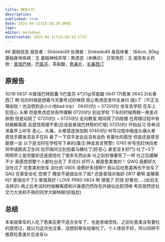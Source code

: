 ```yaml
---
title: 报告175
description: 
published: true
date: 2025-04-11T15:58:39.009Z
tags: 
editor: markdown
dateCreated: 2025-04-11T15:58:34.573Z
---
```


﻿## 基础信息
报告者：Shikieiki49
处理者：Shikieiki49
身高体重：184cm, 80kg
基础身体疾病：无
基础神经异常：焦虑症（未确诊）
日常用药：无
报告有关药物：[普瑞巴林](/drug/PR80)，[巴氯芬](/drug/BCF)，茶氨酸，[愈美片](/drug/%E5%A4%8D%E6%96%B9%E7%B3%BB%E5%88%97#%E6%84%88%E7%BE%8E)，[长春西汀](/drug/长春西汀)

## 原报告
10/18
0637 4t普瑞巴林胶囊 1t巴氯芬 4勺(1g)茶氨酸
0641 17t愈美
0643 2t长春西汀
啊 吃的时候是想着今天要考试好麻烦 担心焦虑症发作全身抖 就o了（不正当理由哒！也没想到会小小地bad trip）
0645(约) ~ 0720(约) 坐车去学校 在车上犯恶心 头晕 但是焦虑症状有所缓解
0720(约) 到达学校 下车的时候两眼一黑差点摔倒 但是站稳了
0720(约) ~ 0725(约) 走向教室 期间爬了四层楼 在爬楼过程中有轻微解离感 且感觉爬楼不累(应该是普瑞巴林帮的忙哦)
0725(约) 开始自习 背单词 准备早上听写 恶心，头痛，头晕感逐渐加剧
0740(约) 听写过程中极度头痛头晕 感觉手脚发凉且手在抖 看了一下双手发白且没有血色 有要吐的感觉 但是还是感觉能撑一会
以下是当时在学校写下来的(备注:神金发言预警):
0745 听写完赶快向老师申请跑去卫生间 拉开隔间立刻抱着马桶吐了(好恶心 甚至没关好门) 吐了~5下 明明早上是空腹却还是感觉吐了很多东西出来 吐之前好像要死了一样 吐之后缓解不少
我感觉把整个人都吐出去了 手在抖 好吓人 都是愈美害的！ QWQ 我都好久没吐过了
吃愈美别坐车 会吐的
0805 浪费好多钱啊!!! 我以后吃愈美再也不坐车了 QAQ 在家安全吃 恐惧了 晚安不是就会杀了我? 还是普瑞对我好
0817 晕啊 是解离吗? 普瑞也干了() 普瑞真好 I LOVE PR80
0824 啊 增强了 药效 好晕也.....(此后无法辨识)
再之后考试的时候解离感和兴奋感仍然存在并疑似达到顶峰 考前居然还社交力大发和不熟的同学大聊特聊(好尴尬)

## 总结
本来就晕车的人吃了愈美后更不适合坐车了，也是思维惯性，之前吃愈美没有要吐的感觉过，就以为这次也没事，没想到晕车给催吐了。个人体验不好，所以同样不推荐吃愈美片后坐车(x